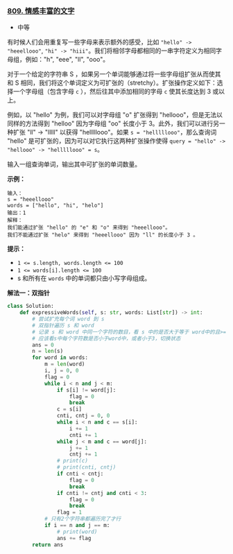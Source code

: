 ### [809. 情感丰富的文字](https://leetcode.cn/problems/expressive-words/)

- 中等

有时候人们会用重复写一些字母来表示额外的感受，比如 `"hello" -> "heeellooo"`, `"hi" -> "hiii"`。我们将相邻字母都相同的一串字符定义为相同字母组，例如："h", "eee", "ll", "ooo"。

对于一个给定的字符串 S ，如果另一个单词能够通过将一些字母组扩张从而使其和 S 相同，我们将这个单词定义为可扩张的（stretchy）。扩张操作定义如下：选择一个字母组（包含字母 `c` ），然后往其中添加相同的字母 `c` 使其长度达到 3 或以上。

例如，以 "hello" 为例，我们可以对字母组 "o" 扩张得到 "hellooo"，但是无法以同样的方法得到 "helloo" 因为字母组 "oo" 长度小于 3。此外，我们可以进行另一种扩张 "ll" -> "lllll" 以获得 "helllllooo"。如果 `s = "helllllooo"`，那么查询词 "hello" 是可扩张的，因为可以对它执行这两种扩张操作使得 `query = "hello" -> "hellooo" -> "helllllooo" = s`。

输入一组查询单词，输出其中可扩张的单词数量。

**示例：**

```
输入： 
s = "heeellooo"
words = ["hello", "hi", "helo"]
输出：1
解释：
我们能通过扩张 "hello" 的 "e" 和 "o" 来得到 "heeellooo"。
我们不能通过扩张 "helo" 来得到 "heeellooo" 因为 "ll" 的长度小于 3 。
```

**提示：**

- `1 <= s.length, words.length <= 100`
- `1 <= words[i].length <= 100`
- s 和所有在 `words` 中的单词都只由小写字母组成。

**解法一：双指针**

```python
class Solution:
    def expressiveWords(self, s: str, words: List[str]) -> int:
        # 尝试扩充每个词 word 到 s
        # 双指针遍历 s 和 word
        # 记录 s 和 word 中同一个字符的数目，看 s 中的是否大于等于 word中的且>=3
        # 应该看s中每个字符数是否小于word中，或者小于3，切换状态
        ans = 0
        n = len(s)
        for word in words:
            m = len(word)
            i, j = 0, 0
            flag = 0
            while i < n and j < m:
                if s[i] != word[j]:
                    flag = 0
                    break
                c = s[i]
                cnti, cntj = 0, 0
                while i < n and c == s[i]:
                    i += 1
                    cnti += 1
                while j < m and c == word[j]:
                    j += 1
                    cntj += 1
                # print(c)
                # print(cnti, cntj)
                if cnti < cntj:
                    flag = 0
                    break
                if cnti != cntj and cnti < 3:
                    flag = 0
                    break
                flag = 1
            # 只有2个字符串都遍历完了才行
            if i == n and j == m:
                # print(word)
                ans += flag
        return ans
```

